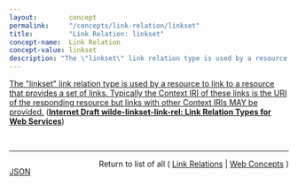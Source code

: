 ```yaml
---
layout:        concept
permalink:     "/concepts/link-relation/linkset"
title:         "Link Relation: linkset"
concept-name:  Link Relation
concept-value: linkset
description: "The \"linkset\" link relation type is used by a resource to link to a resource that provides a set of links. Typically the Context IRI of these links  is the URI of the responding resource but links with other Context IRIs MAY be provided."
---
```


[The "linkset" link relation type is used by a resource to link to a resource that provides a set of links. Typically the Context IRI of these links  is the URI of the responding resource but links with other Context IRIs MAY be provided.](http://tools.ietf.org/html/draft-wilde-linkset-link-rel#section-5 "Read documentation for Link Relation &#34;linkset&#34;") (**[Internet Draft wilde-linkset-link-rel: Link Relation Types for Web Services](/specs/IETF/I-D/wilde-linkset-link-rel "This specification defines the &#34;linkset&#34; link relation type that can be used to link to a resource that provides a set of links.")**)

<br/>
<hr/>

<p style="float : left"><a href="./linkset.json" title="JSON representing this particular Web Concept value">JSON</a></p>
<p style="text-align: right">Return to list of all ( <a href="../link-relation/">Link Relations</a> | <a href="../">Web Concepts</a> )</p>
